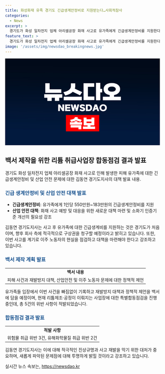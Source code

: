 ```yaml
---
title: 화성화재 유족 경기도 긴급생계안정비로 지원받는다…사회적참사
categories:
  - News
excerpt: >
  경기도가 화성 일차전지 업체 아리셀공장 화재 사고로 유가족에게 긴급생계안정비를 지원한다. 총 31명에게 금액이 지원되며, 이주 노동자 관리 사각지대를 개선하고, 산업 안전과 관련한 새로운 기준을 발표할 예정이다. 또한, 리튬 취급사업장 48곳의 합동점검에서 5건의 위반사항이 적발되었는데, 관련된 문제들에 대해 철저히 파악하고 재발을 막겠다는 의지를 밝힌 것으로 알려졌다. (150자)
feature_text: >
  경기도가 화성 일차전지 업체 아리셀공장 화재 사고로 유가족에게 긴급생계안정비를 지원한다. 총 31명에게 금액이 지원되며, 이주 노동자 관리 사각지대를 개선하고, 산업 안전과 관련한 새로운 기준을 발표할 예정이다. 또한, 리튬 취급사업장 48곳의 합동점검에서 5건의 위반사항이 적발되었는데, 관련된 문제들에 대해 철저히 파악하고 재발을 막겠다는 의지를 밝힌 것으로 알려졌다. (150자)
image: '/assets/img/newsdao_breakingnews.jpg'
---
```


<p><img src="/assets/img/newsdao_breakingnews.jpg" alt="flaretime 속보" /></p>

<h2 data-ke-size="size26">백서 제작을 위한 리튬 취급사업장 합동점검 결과 발표</h2>

<p data-ke-size="size16">경기도 화성 일차전지 업체 아리셀공장 화재 사고로 인해 발생한 피해 유가족에 대한 긴급생계안정비 및 산업 안전 문제에 대한 김동연 경기도지사의 대책 발표 내용.</p>

<h3><b><span style="color: #1a5490;">긴급 생계안정비 및 산업 안전 대책 발표</span></b></h3>

<ul>
    <li><b>긴급생계안정비</b>: 유가족에게 1인당 550만원~183만원의 긴급생계안정비를 지원</li>
    <li><b>산업 안전 대책</b>: 화재 사고 예방 및 대응을 위한 새로운 대책 마련 및 소화기 인증기준 개선의 필요성 강조</li>
</ul>

<p data-ke-size="size16">김동연 경기도지사는 사고 후 유가족에 대한 긴급생계비를 지원하는 것은 경기도가 처음이며, 향후 회사 측에 적극적으로 구상권을 청구할 예정이라고 밝히고 있습니다. 또한, 이번 사고를 계기로 이주 노동자의 현실을 점검하고 대책을 마련해야 한다고 강조하고 있습니다.</p>

<h3><b><span style="color: #1a5490;">백서 제작 계획 발표</span></b></h3>

<table>
    <tr>
        <td style="text-align: center; height: 17px;"><b>백서 내용</b></td>
    </tr>
    <tr>
        <td style="text-align: center; height: 17px;">피해 사건과 재발방지 대책, 산업안전 및 이주 노동자 문제에 대한 정책적 제언</td>
    </tr>
</table>

<p data-ke-size="size16">유가족들 입장에서 이번 사건을 빠짐없이 기록하고 재발방지 대책과 정책적 제언을 백서에 담을 예정이며, 현재 리튬제조·공정이 이뤄지는 사업장에 대한 특별합동점검을 진행 중인데, 총 5건의 위반 사항이 적발되었습니다.</p>

<h3><b><span style="color: #1a5490;">합동점검 결과 발표</span></b></h3>

<table>
    <tr>
        <td style="text-align: center; height: 17px;"><b>적발 사항</b></td>
    </tr>
    <tr>
        <td style="text-align: center; height: 17px;">위험물 취급 위반 3건, 유해화학물질 취급 위반 2건</td>
    </tr>
</table>

<p data-ke-size="size16">김동연 경기도지사는 이에 대해 적극적인 진상규명과 사고 재발을 막기 위한 대처가 중요하며, 새롭게 파악된 문제점에 대해 투명하게 밝힐 것이라고 강조하고 있습니다.</p>
실시간 뉴스 속보는, <a href="https://newsdao.kr" rel="dofollow">https://newsdao.kr</a>


